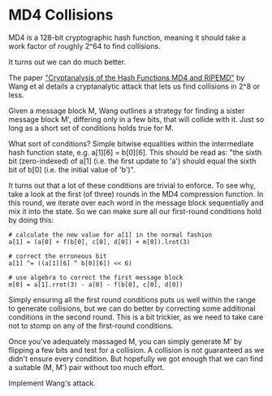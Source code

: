 
# MD4 Collisions

MD4 is a 128-bit cryptographic hash function, meaning it should take a work factor of roughly 2^64 to find collisions.

It turns out we can do much better.

The paper ["Cryptanalysis of the Hash Functions MD4 and RIPEMD"](https://www.google.com/url?sa=t&rct=j&q=&esrc=s&source=web&cd=1&ved=0CCAQFjAA&url=http%3A%2F%2Fwww.infosec.sdu.edu.cn%2Fuploadfile%2Fpapers%2FCryptanalysis%2520of%2520the%2520Hash%2520Functions%2520MD4%2520and%2520RIPEMD.pdf&ei=kb8IVPGQNajksATw1YLoCA&usg=AFQjCNHSIOZ1uUKTO3N5Hi33D3ZeoOyTUg&sig2=-C-5Woy1HJtk7KJJwLLp-A&bvm=bv.74649129,d.cWc) by Wang et al details a cryptanalytic attack that lets us find collisions in 2^8 or less.

Given a message block M, Wang outlines a strategy for finding a sister message block M', differing only in a few bits, that will collide with it. Just so long as a short set of conditions holds true for M.

What sort of conditions? Simple bitwise equalities within the intermediate hash function state, e.g. a[1][6] = b[0][6]. This should be read as: "the sixth bit (zero-indexed) of a[1] (i.e. the first update to 'a') should equal the sixth bit of b[0] (i.e. the initial value of 'b')".

It turns out that a lot of these conditions are trivial to enforce. To see why, take a look at the first (of three) rounds in the MD4 compression function. In this round, we iterate over each word in the message block sequentially and mix it into the state. So we can make sure all our first-round conditions hold by doing this:

```
# calculate the new value for a[1] in the normal fashion
a[1] = (a[0] + f(b[0], c[0], d[0]) + m[0]).lrot(3)

# correct the erroneous bit
a[1] ^= ((a[1][6] ^ b[0][6]) << 6)

# use algebra to correct the first message block
m[0] = a[1].rrot(3) - a[0] - f(b[0], c[0], d[0])
```
Simply ensuring all the first round conditions puts us well within the range to generate collisions, but we can do better by correcting some additional conditions in the second round. This is a bit trickier, as we need to take care not to stomp on any of the first-round conditions.

Once you've adequately massaged M, you can simply generate M' by flipping a few bits and test for a collision. A collision is not guaranteed as we didn't ensure every condition. But hopefully we got enough that we can find a suitable (M, M') pair without too much effort.

Implement Wang's attack.
